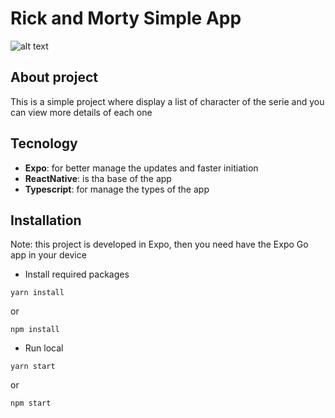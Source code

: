 # Rick and Morty Simple App

![alt text](https://cdn.hobbyconsolas.com/sites/navi.axelspringer.es/public/styles/1200/public/media/image/2022/12/rick-morty-6x09-2893084.jpg?itok=hYT5zGFF)

## About project
This is a simple project where display a list of character of the serie and you can view more details of each one

## Tecnology
- **Expo**: for better manage the updates and faster initiation
- **ReactNative**: is tha base of the app
- **Typescript**: for manage the types of the app


## Installation
Note: this project is developed in Expo, then you need have the Expo Go app in your device
- Install required packages
```shell script
yarn install
```
or
```
npm install
```


- Run local
```shell script
yarn start
```
or
```
npm start
```


